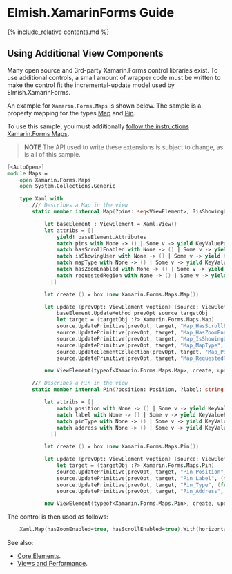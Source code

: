 Elmish.XamarinForms Guide
=======

{% include_relative contents.md %}

Using Additional View Components
------

Many open source and 3rd-party Xamarin.Forms control libraries exist.  To use additional controls, a small amount of wrapper code must
be written to make the control fit the incremental-update model used by Elmish.XamarinForms.

An example for `Xamarin.Forms.Maps` is shown below. The sample is a property mapping for the types [Map](https://docs.microsoft.com/en-gb/dotnet/api/xamarin.forms.maps.map?view=xamarin-forms]) and
[Pin](https://docs.microsoft.com/en-gb/dotnet/api/xamarin.forms.maps.pin?view=xamarin-forms).

To use this sample, you must
additionally [follow the instructions Xamarin.Forms Maps](https://docs.microsoft.com/en-us/xamarin/xamarin-forms/user-interface/map#Maps_Initialization).

> **NOTE** The API used to write these extensions is subject to change, as is all of this sample.

```fsharp
[<AutoOpen>]
module Maps = 
    open Xamarin.Forms.Maps
    open System.Collections.Generic

    type Xaml with
        /// Describes a Map in the view
        static member internal Map(?pins: seq<ViewElement>, ?isShowingUser: bool, ?mapType: bool, ?hasScrollEnabled: bool, ?hasZoomEnabled: bool, ?requestedRegion: bool) = 

            let baseElement : ViewElement = Xaml.View() 
            let attribs = [| 
                yield! baseElement.Attributes
                match pins with None -> () | Some v -> yield KeyValuePair("Map_Pins", box v) 
                match hasScrollEnabled with None -> () | Some v -> yield KeyValuePair("Map_HasScrollEnabled", box v) 
                match isShowingUser with None -> () | Some v -> yield KeyValuePair("Map_IsShowingUser", box v) 
                match mapType with None -> () | Some v -> yield KeyValuePair("Map_MapType", box v) 
                match hasZoomEnabled with None -> () | Some v -> yield KeyValuePair("Map_HasZoomEnabled", box v) 
                match requestedRegion with None -> () | Some v -> yield KeyValuePair("Map_RequestedRegion", box v) 
              |]

            let create () = box (new Xamarin.Forms.Maps.Map())

            let update (prevOpt: ViewElement voption) (source: ViewElement) (targetObj:obj) = 
                baseElement.UpdateMethod prevOpt source targetObj
                let target = (targetObj :?> Xamarin.Forms.Maps.Map)
                source.UpdatePrimitive(prevOpt, target, "Map_HasScrollEnabled", (fun target -> target.HasScrollEnabled), (fun target v -> target.HasScrollEnabled <- v))
                source.UpdatePrimitive(prevOpt, target, "Map_HasZoomEnabled", (fun target -> target.HasZoomEnabled), (fun target v -> target.HasZoomEnabled <- v))
                source.UpdatePrimitive(prevOpt, target, "Map_IsShowingUser", (fun target -> target.IsShowingUser), (fun target v -> target.IsShowingUser <- v))
                source.UpdatePrimitive(prevOpt, target, "Map_MapType", (fun target -> target.MapType), (fun target v -> target.MapType <- v))
                source.UpdateElementCollection(prevOpt, target, "Map_Pins", (fun target -> target.Pins))
                source.UpdatePrimitive(prevOpt, target, "Map_RequestedRegion", (fun target -> target.VisibleRegion), (fun target v -> target.MoveToRegion(v)))

            new ViewElement(typeof<Xamarin.Forms.Maps.Map>, create, update, attribs)

        /// Describes a Pin in the view
        static member internal Pin(?position: Position, ?label: string, ?pinType: PinType, ?address: string) = 

            let attribs = [| 
                match position with None -> () | Some v -> yield KeyValuePair("Pin_Position", box v) 
                match label with None -> () | Some v -> yield KeyValuePair("Pin_Label", box v) 
                match pinType with None -> () | Some v -> yield KeyValuePair("Pin_Type", box v) 
                match address with None -> () | Some v -> yield KeyValuePair("Pin_Address", box v) 
              |]

            let create () = box (new Xamarin.Forms.Maps.Pin())

            let update (prevOpt: ViewElement voption) (source: ViewElement) (targetObj:obj) = 
                let target = (targetObj :?> Xamarin.Forms.Maps.Pin)
                source.UpdatePrimitive(prevOpt, target, "Pin_Position", (fun target -> target.Position), (fun target v -> target.Position <- v))
                source.UpdatePrimitive(prevOpt, target, "Pin_Label", (fun target -> target.Label), (fun target v -> target.Label <- v))
                source.UpdatePrimitive(prevOpt, target, "Pin_Type", (fun target -> target.Type), (fun target v -> target.Type <- v))
                source.UpdatePrimitive(prevOpt, target, "Pin_Address", (fun target -> target.Address), (fun target v -> target.Address <- v))

            new ViewElement(typeof<Xamarin.Forms.Maps.Pin>, create, update, attribs)
```
The control is then used as follows:
```fsharp
    Xaml.Map(hasZoomEnabled=true, hasScrollEnabled=true).With(horizontalOptions=LayoutOptions.FillAndExpand)
```

See also: 
* [Core Elements](elements.md).
* [Views and Performance](views-perf.md).

